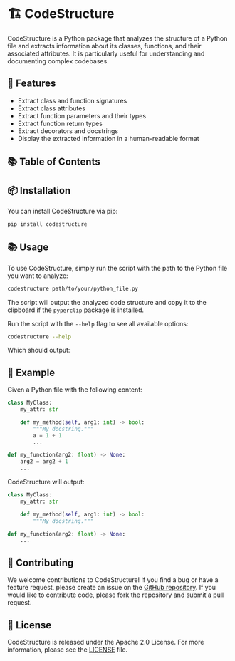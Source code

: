 # 🏗️ CodeStructure

CodeStructure is a Python package that analyzes the structure of a Python file and extracts information about its classes, functions, and their associated attributes.
It is particularly useful for understanding and documenting complex codebases.

## 🌟 Features

- Extract class and function signatures
- Extract class attributes
- Extract function parameters and their types
- Extract function return types
- Extract decorators and docstrings
- Display the extracted information in a human-readable format

## :books: Table of Contents

<!-- START doctoc generated TOC please keep comment here to allow auto update -->
<!-- DON'T EDIT THIS SECTION, INSTEAD RE-RUN doctoc TO UPDATE -->


<!-- END doctoc generated TOC please keep comment here to allow auto update -->


## 📦 Installation

You can install CodeStructure via pip:

```bash
pip install codestructure
```

## 📚 Usage

To use CodeStructure, simply run the script with the path to the Python file you want to analyze:

```bash
codestructure path/to/your/python_file.py
```

The script will output the analyzed code structure and copy it to the clipboard if the `pyperclip` package is installed.

Run the script with the `--help` flag to see all available options:

```bash markdown-code-runner
codestructure --help
```
Which should output:

<!-- OUTPUT:START -->

<!-- OUTPUT:END -->

## 📝 Example

Given a Python file with the following content:

```python
class MyClass:
    my_attr: str

    def my_method(self, arg1: int) -> bool:
        """My docstring."""
        a = 1 + 1
        ...

def my_function(arg2: float) -> None:
    arg2 = arg2 + 1
    ...
```

CodeStructure will output:

```python
class MyClass:
    my_attr: str

    def my_method(self, arg1: int) -> bool:
        """My docstring."""

def my_function(arg2: float) -> None:
    ...
```

## 👥 Contributing

We welcome contributions to CodeStructure! If you find a bug or have a feature request, please create an issue on the [GitHub repository](https://github.com/basnijholt/codestructure). If you would like to contribute code, please fork the repository and submit a pull request.

## 📄 License

CodeStructure is released under the Apache 2.0 License. For more information, please see the [LICENSE](LICENSE) file.
